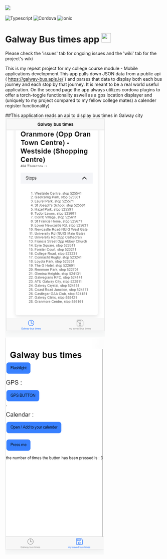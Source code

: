 <img src="https://komconsultants.com/wp-content/uploads/2015/04/ATU-Logo-wide.jpg" width="350px"/>
<br>

![Typescript](https://img.shields.io/badge/TypeScript-007ACC?style=for-the-badge&logo=typescript&logoColor=white)
![Cordova](https://img.shields.io/badge/Cordova-35434F?style=for-the-badge&logo=apache-cordova&logoColor=E8E8E8)
![Ionic](https://img.shields.io/badge/Ionic-3880FF?style=for-the-badge&logo=ionic&logoColor=white)


# Galway Bus times app <img src="https://raw.githubusercontent.com/MartinHeinz/MartinHeinz/master/wave.gif" width="30px" height="30px" />

Please check the 'issues' tab for ongoing issues and the 'wiki' tab for the project's wiki

This is my repeat project for my college course module - Mobile applications development
This app pulls down JSON data from a public api ( https://galway-bus.apis.ie/ ) and parses that data to display both each bus journey and each stop by that journey. It is meant to be a real world useful application. On the second page the app always utilizes cordova plugins to offer a torch-toggle functionality aswell as a gps location displayer and (uniquely to my project compared to my fellow college mates) a calender register functionality)

##This application reads an api to display bus times in Galway city
<br>
![What this app looks like](screenshots/screenshot-page-1.PNG)
![What this app looks like](screenshots/screenshot-page-2.PNG)
<br>
